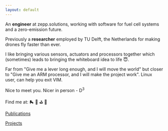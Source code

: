 ```yaml
---
layout: default
---
```


An **engineer** at zepp.solutions, working with software for fuel cell systems and a zero-emission future. 

Previously a **researcher** employed by TU Delft, the Netherlands for making drones fly faster than ever.

I like bringing various sensors, actuators and processors together which (sometimes) leads to bringing the whiteboard idea to life 😇. 

Far from "Give me a lever long enough, and I will move the world" but closer to "Give me an ARM processor, and I will make the project work". Linux user, can help you exit VIM.

Nice to meet you. Nicer in person - D<sup>3</sup>

Find me at: 🛼 🧗 ⛳ 🚚

<a href="./publications">Publications</a>

<a href="./projects">Projects</a>
